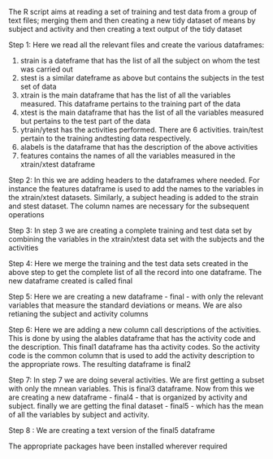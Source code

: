 The R script aims at reading a set of training and test data from a group of text files; merging them and then creating a new tidy dataset of means by subject and activity and then creating a text output of the tidy dataset

Step 1: Here we read all the relevant files and create the various dataframes:
1. strain is a dateframe that has the list of all the subject on whom the test was carried out
2. stest is a similar dateframe as above but contains the subjects in the test set of data
3. xtrain is the main dataframe that has the list of all the variables measured. This dataframe pertains to the training part of the data
4. xtest is the main dataframe that has the list of all the variables measured but pertains to the test part of the data
5. ytrain/ytest has the activities performed. There are 6 activities. train/test pertain to the training andtesting data respectively.
6. alabels is the dataframe that has the description of the above activities
7. features contains the names of all the variables measured in the xtrain/xtest dataframe

Step 2: In this we are adding headers to the dataframes where needed. For instance the features dataframe is used to add the names to the variables in the xtrain/xtest datasets. Similarly, a subject heading is added to the strain and stest dataset. The column names are necessary for the subsequent operations

Step 3: In step 3 we are creating a complete training and test data set by combining the variables in the xtrain/xtest data set with the subjects and the activities

Step 4: Here we merge the training and the test data sets created in the above step to get the complete list of all the record into one dataframe. The new dataframe created is called final

Step 5: Here we are creating a new dataframe - final - with only the relevant variables that measure the standard deviations or means. We are also retianing the subject and activity columns

Step 6: Here we are adding a new column call descriptions of the activities. This is done by using the alables dataframe that has the activity code and the description. This final1 dataframe has tha activity codes. So the activity code is the common column that is used to add the activity description to the appropriate rows. The resulting dataframe is final2

Step 7: In step 7 we are doing several activities. We are first getting a subset with only the mnean variables. This is final3 dataframe. Now from this we are creating a new dataframe - final4 - that is organized by activity and subject. finally we are getting the final dataset - final5 - which has the mean of all the variables by subject and activity.

Step 8 : We are creating a text version of the final5 dataframe 

The appropriate packages have been installed wherever required 

